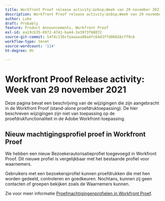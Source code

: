 ```yaml
---
title: Workfront Proof release activity:&nbsp;Week van 29 november 2021
description: Workfront Proof release activity:&nbsp;Week van 29 november 2021
author: Luke
draft: Probably
feature: Product Announcements, Workfront Proof
exl-id: ea19cb35-6972-4741-ba44-2e3973f68072
source-git-commit: 54f4c136cfaaaaaa90a4fc64d3ffd06816cff9cb
workflow-type: tm+mt
source-wordcount: '114'
ht-degree: 0%

---
```


# Workfront Proof Release activity: Week van 29 november 2021

Deze pagina bevat een beschrijving van de wijzigingen die zijn aangebracht in de Workfront Proof (stand-alone proefdruktoepassing). De hier beschreven wijzigingen zijn niet van toepassing op de proefdrukfunctionaliteit in de Adobe Workfront-toepassing.

## Nieuw machtigingsprofiel proef in Workfront Proef

We hebben een nieuw Bezoekerautorisatieprofiel toegevoegd in Workfront Proof. Dit nieuwe profiel is vergelijkbaar met het bestaande profiel voor waarnemers.

Gebruikers met een bezoekersprofiel kunnen proefdrukken die met hen worden gedeeld, controleren en goedkeuren. Nochtans, kunnen zij geen contacten of groepen bekijken zoals de Waarnemers kunnen.

Zie voor meer informatie [Proefmachtigingenprofielen in Workfront Proef](../../../workfront-proof/wp-acct-admin/account-settings/proof-perm-profiles-in-wp.md).
